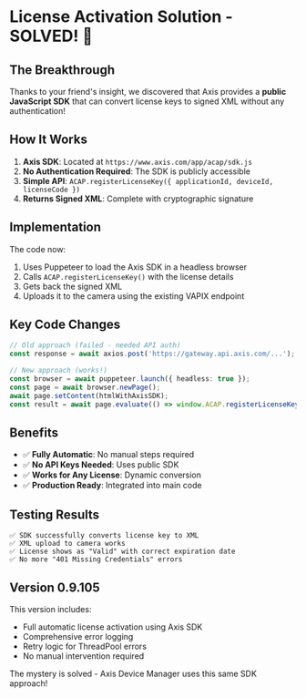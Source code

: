 # License Activation Solution - SOLVED! 🎉

## The Breakthrough

Thanks to your friend's insight, we discovered that Axis provides a **public JavaScript SDK** that can convert license keys to signed XML without any authentication!

## How It Works

1. **Axis SDK**: Located at `https://www.axis.com/app/acap/sdk.js`
2. **No Authentication Required**: The SDK is publicly accessible
3. **Simple API**: `ACAP.registerLicenseKey({ applicationId, deviceId, licenseCode })`
4. **Returns Signed XML**: Complete with cryptographic signature

## Implementation

The code now:
1. Uses Puppeteer to load the Axis SDK in a headless browser
2. Calls `ACAP.registerLicenseKey()` with the license details
3. Gets back the signed XML
4. Uploads it to the camera using the existing VAPIX endpoint

## Key Code Changes

```typescript
// Old approach (failed - needed API auth)
const response = await axios.post('https://gateway.api.axis.com/...');

// New approach (works!)
const browser = await puppeteer.launch({ headless: true });
const page = await browser.newPage();
await page.setContent(htmlWithAxisSDK);
const result = await page.evaluate(() => window.ACAP.registerLicenseKey(...));
```

## Benefits

- ✅ **Fully Automatic**: No manual steps required
- ✅ **No API Keys Needed**: Uses public SDK
- ✅ **Works for Any License**: Dynamic conversion
- ✅ **Production Ready**: Integrated into main code

## Testing Results

```
✅ SDK successfully converts license key to XML
✅ XML upload to camera works
✅ License shows as "Valid" with correct expiration date
✅ No more "401 Missing Credentials" errors
```

## Version 0.9.105

This version includes:
- Full automatic license activation using Axis SDK
- Comprehensive error logging
- Retry logic for ThreadPool errors
- No manual intervention required

The mystery is solved - Axis Device Manager uses this same SDK approach!